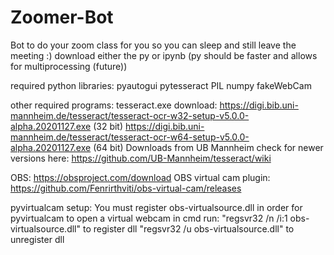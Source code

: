 # Zoomer-Bot
Bot to do your zoom class for you so you can sleep and still leave the meeting :)
download either the py or ipynb (py should be faster and allows for multiprocessing (future))

required python libraries:
pyautogui
pytesseract
PIL
numpy
fakeWebCam

other required programs:
tesseract.exe download:
https://digi.bib.uni-mannheim.de/tesseract/tesseract-ocr-w32-setup-v5.0.0-alpha.20201127.exe (32 bit)
https://digi.bib.uni-mannheim.de/tesseract/tesseract-ocr-w64-setup-v5.0.0-alpha.20201127.exe (64 bit)
  Downloads from UB Mannheim
    check for newer versions here: https://github.com/UB-Mannheim/tesseract/wiki

OBS:
https://obsproject.com/download
OBS virtual cam plugin:
https://github.com/Fenrirthviti/obs-virtual-cam/releases

pyvirtualcam setup:
You must register obs-virtualsource.dll in order for pyvirtualcam to open a virtual webcam
in cmd run:
  "regsvr32 /n /i:1 obs-virtualsource.dll" to register dll
  "regsvr32 /u obs-virtualsource.dll" to unregister dll
